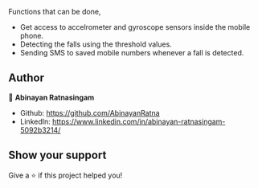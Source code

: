 Functions that can be done,

- Get access to accelrometer and gyroscope sensors inside the mobile phone.
- Detecting the falls using the threshold values.
- Sending SMS to saved mobile numbers whenever a fall is detected.

## Author

👤 **Abinayan Ratnasingam**

- Github: https://github.com/AbinayanRatna
- LinkedIn: https://www.linkedin.com/in/abinayan-ratnasingam-5092b3214/

## Show your support

Give a ⭐️ if this project helped you!
